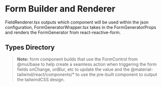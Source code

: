# Form Builder and Renderer
FieldRenderer.tsx outputs which component will be used within the json configuration, FormGeneratorWrapper.tsx takes in the FormGeneratorProps and renders the FormGenerator from react-reactive-form. 

## Types Directory
> **Note:** form component builds that use the FormControl from @mui/base to help create a seamless action when triggering the form fields onChange, onBlur, etc to update the value and the @material-tailwind/react/components/* to use the pre-built component to output the tailwindCSS design.
